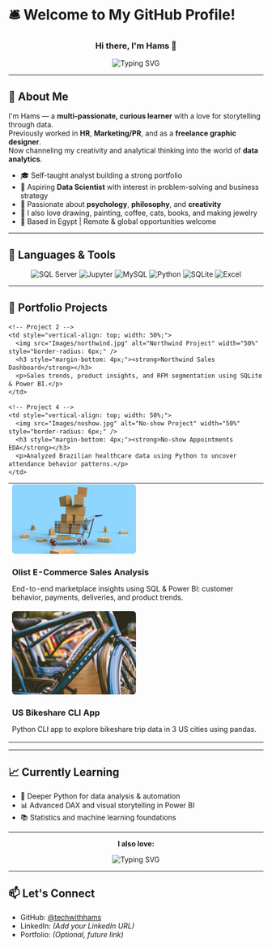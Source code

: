 # 🛎️ Welcome to My GitHub Profile!

<h3 align="center">Hi there, I'm Hams 👋</h3>

<p align="center">
  <img 
    src="https://readme-typing-svg.demolab.com?font=Fira+Code&weight=700&size=28&pause=1&color=00FFD0&center=true&vCenter=true&repeat=true&width=700&lines=Data+Analyst+%F0%9F%93%8A;SQL+Enthusiast+%F0%9F%A7%AE;Python+Learner+%F0%9F%90%8D;Dashboard+Designer+%F0%9F%93%88;Excel+Specialist+%F0%9F%93%8A" 
    alt="Typing SVG"
  />
</p>


---

## 🧭 About Me

I'm Hams — a **multi-passionate, curious learner** with a love for storytelling through data.  
Previously worked in **HR**, **Marketing/PR**, and as a **freelance graphic designer**.  
Now channeling my creativity and analytical thinking into the world of **data analytics**.

- 🎓 Self-taught analyst building a strong portfolio
- 🎯 Aspiring **Data Scientist** with interest in problem-solving and business strategy
- 🧠 Passionate about **psychology**, **philosophy**, and **creativity**
- 🎨 I also love drawing, painting, coffee, cats, books, and making jewelry  
- 📍 Based in Egypt | Remote & global opportunities welcome

---

## 🧰 Languages & Tools

<p align="center">
  <img src="https://www.svgrepo.com/show/303229/microsoft-sql-server-logo.svg" alt="SQL Server" width="120" height="120"/>
  <img src="https://www.svgrepo.com/show/353949/jupyter.svg" alt="Jupyter" width="120" height="120"/>
  <img src="https://www.svgrepo.com/show/355133/mysql.svg" alt="MySQL" width="120" height="120"/>
  <img src="https://www.svgrepo.com/show/452091/python.svg" alt="Python" width="120" height="120"/>
  <img src="https://www.svgrepo.com/show/354381/sqlite.svg" alt="SQLite" width="120" height="120"/>
  <img src="https://www.svgrepo.com/show/303193/microsoft-excel-2013-logo.svg" alt="Excel" width="120" height="120"/>
</p>



---

## 📂 Portfolio Projects

<!-- Two-column project layout -->
<table>
  <tr>
    <!-- Project 1 -->
    <td style="vertical-align: top; width: 50%;">
      <img src="Images/olist.jpg" alt="Olist Project" width="50%" style="border-radius: 6px;" />
      <h3 style="margin-bottom: 4px;"><strong>Olist E-Commerce Sales Analysis</strong></h3>
      <p>End-to-end marketplace insights using SQL & Power BI: customer behavior, payments, deliveries, and product trends.</p>
    </td>

    <!-- Project 2 -->
    <td style="vertical-align: top; width: 50%;">
      <img src="Images/northwind.jpg" alt="Northwind Project" width="50%" style="border-radius: 6px;" />
      <h3 style="margin-bottom: 4px;"><strong>Northwind Sales Dashboard</strong></h3>
      <p>Sales trends, product insights, and RFM segmentation using SQLite & Power BI.</p>
    </td>
  </tr>

  <tr>
    <!-- Project 3 -->
    <td style="vertical-align: top; width: 50%;">
      <img src="Images/bikeshare.jpg" alt="Bikeshare Project" width="50%" style="border-radius: 6px;" />
      <h3 style="margin-bottom: 4px;"><strong>US Bikeshare CLI App</strong></h3>
      <p>Python CLI app to explore bikeshare trip data in 3 US cities using pandas.</p>
    </td>

    <!-- Project 4 -->
    <td style="vertical-align: top; width: 50%;">
      <img src="Images/noshow.jpg" alt="No-show Project" width="50%" style="border-radius: 6px;" />
      <h3 style="margin-bottom: 4px;"><strong>No-show Appointments EDA</strong></h3>
      <p>Analyzed Brazilian healthcare data using Python to uncover attendance behavior patterns.</p>
    </td>
  </tr>
</table>







  



---

## 📈 Currently Learning

- 🐍 Deeper Python for data analysis & automation  
- 📊 Advanced DAX and visual storytelling in Power BI  
- 📚 Statistics and machine learning foundations  

---

<p align="center"><strong>I also love:</strong></p>
<p align="center">
  <img 
    src="https://readme-typing-svg.demolab.com?font=Fira+Code&weight=700&size=24&pause=1&color=00FFD0&center=true&vCenter=true&repeat=true&width=400&lines=☕+Coffee;🐱+Cats;📚+Books;🎨+Art;💍+Jewelry" 
    alt="Typing SVG"
  />
</p>



---

## 📫 Let's Connect

- GitHub: [@techwithhams](https://github.com/techwithhams)  
- LinkedIn: *(Add your LinkedIn URL)*  
- Portfolio: *(Optional, future link)*  


